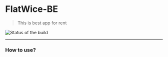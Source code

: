 # FlatWice-BE
> This is best app for rent

![Status of the build](https://circleci.com/gh/Faradey27/FlatWice-BE.png?style=shield&circle-token=ac172403567cf575aba1f3315adce123c488185a)

---

### How to use?
